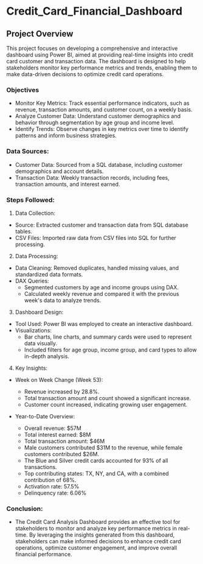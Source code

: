 # Credit_Card_Financial_Dashboard


## Project Overview

This project focuses on developing a comprehensive and interactive dashboard using Power BI, aimed at providing real-time insights into credit card customer and transaction data. The dashboard is designed to help stakeholders monitor key performance metrics and trends, enabling them to make data-driven decisions to optimize credit card operations.

### Objectives

- Monitor Key Metrics: Track essential performance indicators, such as revenue, transaction amounts, and customer count, on a weekly basis.
- Analyze Customer Data: Understand customer demographics and behavior through segmentation by age group and income level.
- Identify Trends: Observe changes in key metrics over time to identify patterns and inform business strategies.

### Data Sources:
- Customer Data: Sourced from a SQL database, including customer demographics and account details.
- Transaction Data: Weekly transaction records, including fees, transaction amounts, and interest earned.

### Steps Followed:

1) Data Collection: 

- Source: Extracted customer and transaction data from SQL database tables.
- CSV Files: Imported raw data from CSV files into SQL for further processing.

2) Data Processing: 
    
- Data Cleaning: Removed duplicates, handled missing values, and standardized data formats.  
- DAX Queries:
    - Segmented customers by age and income groups using DAX.
    - Calculated weekly revenue and compared it with the previous week's data to analyze trends.

3) Dashboard Design: 

- Tool Used: Power BI was employed to create an interactive dashboard.
- Visualizations:
    - Bar charts, line charts, and summary cards were used to represent data visually.
    - Included filters for age group, income group, and card types to allow in-depth analysis.

4) Key Insights:

- Week on Week Change (Week 53):

    - Revenue increased by 28.8%.
    - Total transaction amount and count showed a significant increase.
    - Customer count increased, indicating growing user engagement.

- Year-to-Date Overview:
    - Overall revenue: $57M
    - Total interest earned: $8M
    - Total transaction amount: $46M
    - Male customers contributed $31M to the revenue, while female customers contributed $26M.
    - The Blue and Silver credit cards accounted for 93% of all transactions.
    - Top contributing states: TX, NY, and CA, with a combined contribution of 68%.
    - Activation rate: 57.5%
    - Delinquency rate: 6.06%
  
### Conclusion:

- The Credit Card Analysis Dashboard provides an effective tool for stakeholders to monitor and analyze key performance metrics in real-time. By leveraging the insights generated from this dashboard, stakeholders can make informed decisions to enhance credit card operations, optimize customer engagement, and improve overall financial performance.
